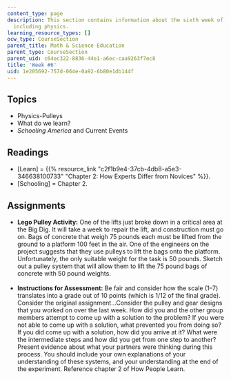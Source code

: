 ```yaml
---
content_type: page
description: This section contains information about the sixth week of the course,
  including physics.
learning_resource_types: []
ocw_type: CourseSection
parent_title: Math & Science Education
parent_type: CourseSection
parent_uid: c64ec322-8836-44e1-a6ec-caa9263f7ec8
title: 'Week #6'
uid: 1e205692-757d-064e-0a92-6b80e1db144f
---
```


Topics
------

*   Physics-Pulleys
*   What do we learn?
*   _Schooling America_ and Current Events

Readings
--------

*   \[Learn\] = {{% resource_link "c2f1b9e4-37cb-4db8-a5e3-346638100733" "Chapter 2: How Experts Differ from Novices" %}}.
*   \[Schooling\] = Chapter 2.

Assignments
-----------

*   **Lego Pulley Activity:** One of the lifts just broke down in a critical area at the Big Dig. It will take a week to repair the lift, and construction must go on. Bags of concrete that weigh 75 pounds each must be lifted from the ground to a platform 100 feet in the air. One of the engineers on the project suggests that they use pulleys to lift the bags onto the platform. Unfortunately, the only suitable weight for the task is 50 pounds. Sketch out a pulley system that will allow them to lift the 75 pound bags of concrete with 50 pound weights.  
     
*   **Instructions for Assessment:** Be fair and consider how the scale (1–7) translates into a grade out of 10 points (which is 1/12 of the final grade). Consider the original assignment...Consider the pulley and gear designs that you worked on over the last week. How did you and the other group members attempt to come up with a solution to the problem? If you were not able to come up with a solution, what prevented you from doing so? If you did come up with a solution, how did you arrive at it? What were the intermediate steps and how did you get from one step to another? Present evidence about what your partners were thinking during this process. You should include your own explanations of your understanding of these systems, and your understanding at the end of the experiment. Reference chapter 2 of How People Learn.